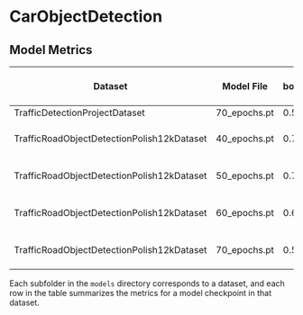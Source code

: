 # CarObjectDetection

## Model Metrics

| Dataset                                    | Model File         | box_loss(train) | cls_loss(train) | dfl_loss(train) | Precision (P) | Recall (R)| mAP50 | mAP50-95 | Train images|Time per epoch |
|---------------------------------------------|--------------------|----------|----------|----------|---------------|------------|-------|----------|------|----------|
| TrafficDetectionProjectDataset              | 70_epochs.pt       | 0.5923   | 0.3237   | 0.8353   |    0.94       |   0.907    |  0.95 |  0.781   |5 805 |2 min|
| TrafficRoadObjectDetectionPolish12kDataset  | 40_epochs.pt       | 0.7864   | 0.4288   | 0.8576   |    0.833      |   0.704    | 0.765 |  0.464   |10 500|4 min 30 sec|
| TrafficRoadObjectDetectionPolish12kDataset  | 50_epochs.pt       | 0.7074   | 0.3897   | 0.8429   |    0.838      |   0.7      | 0.767 |  0.477   |10 500|4 min 30 sec|
| TrafficRoadObjectDetectionPolish12kDataset  | 60_epochs.pt       | 0.6371   | 0.355    | 0.8305   |    0.847      |   0.707     | 0.775 |  0.48   |10 500|4 min 30 sec|
| TrafficRoadObjectDetectionPolish12kDataset  | 70_epochs.pt       | 0.5132   | 0.2903    | 0.8029   |   0.833      |   0.705     | 0.77  |  0.477  |10 500|4 min 30 sec|



Each subfolder in the `models` directory corresponds to a dataset, and each row in the table summarizes the metrics for a model checkpoint in that dataset.